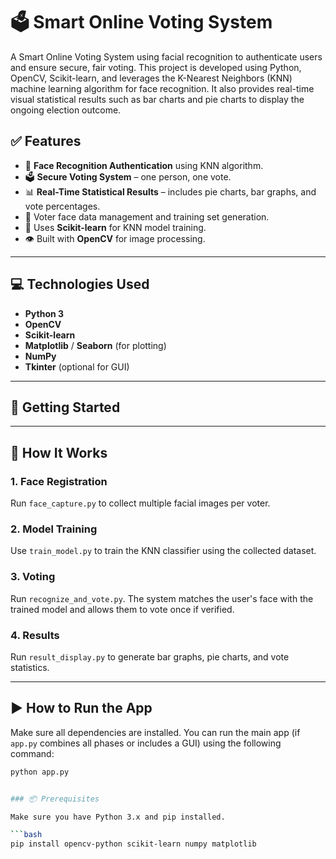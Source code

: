 # 🗳️ Smart Online Voting System

A Smart Online Voting System using facial recognition to authenticate users and ensure secure, fair voting. This project is developed using Python, OpenCV, Scikit-learn, and leverages the K-Nearest Neighbors (KNN) machine learning algorithm for face recognition. It also provides real-time visual statistical results such as bar charts and pie charts to display the ongoing election outcome.

## ✅ Features

- 🔐 **Face Recognition Authentication** using KNN algorithm.
- 🗳️ **Secure Voting System** – one person, one vote.
- 📊 **Real-Time Statistical Results** – includes pie charts, bar graphs, and vote percentages.
- 💾 Voter face data management and training set generation.
- 🧠 Uses **Scikit-learn** for KNN model training.
- 👁️ Built with **OpenCV** for image processing.

---

## 💻 Technologies Used

- **Python 3**
- **OpenCV**
- **Scikit-learn**
- **Matplotlib** / **Seaborn** (for plotting)
- **NumPy**
- **Tkinter** (optional for GUI)

---

## 🚀 Getting Started


---

## 🚀 How It Works

### 1. Face Registration
Run `face_capture.py` to collect multiple facial images per voter.

### 2. Model Training
Use `train_model.py` to train the KNN classifier using the collected dataset.

### 3. Voting
Run `recognize_and_vote.py`. The system matches the user's face with the trained model and allows them to vote once if verified.

### 4. Results
Run `result_display.py` to generate bar graphs, pie charts, and vote statistics.

---

## ▶️ How to Run the App

Make sure all dependencies are installed. You can run the main app (if `app.py` combines all phases or includes a GUI) using the following command:

```bash
python app.py


### 📦 Prerequisites

Make sure you have Python 3.x and pip installed.

```bash
pip install opencv-python scikit-learn numpy matplotlib
